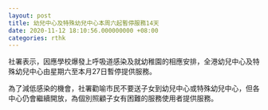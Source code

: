 ```yaml
---
layout: post
title: 幼兒中心及特殊幼兒中心本周六起暫停服務14天
date: 2020-11-12 18:10:56.000000000 +08:00
categories: rthk
---
```


社署表示，因應學校爆發上呼吸道感染及就幼稚園的相應安排，全港幼兒中心及特殊幼兒中心由星期六至本月27日暫停提供服務。

為了減低感染的機會，社署勸喻市民不要送子女到幼兒中心或特殊幼兒中心，但各中心仍會繼續開放，為個別照顧子女有困難的服務使用者提供服務。
